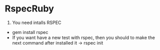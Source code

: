 # RspecRuby

1. You need intalls RSPEC
  - gem install rspec
  - If you want have a new test with rspec, then you should to make the next command after  installed it -> rspec init
